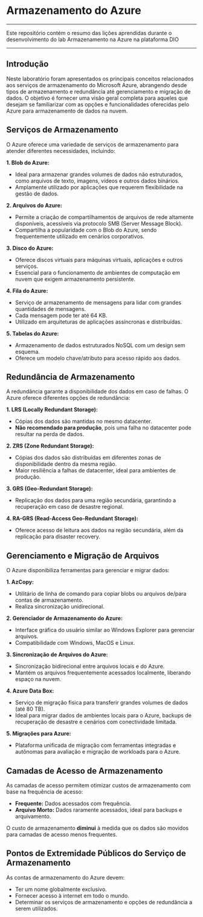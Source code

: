 # Armazenamento do Azure
---
Este repositório contém o resumo das lições aprendidas durante o desenvolvimento do lab Armazenamento na Azure na plataforma DIO

---
## Introdução

Neste laboratório foram apresentados os principais conceitos relacionados aos serviços de armazenamento do Microsoft Azure, abrangendo desde tipos de armazenamento e redundância até gerenciamento e migração de dados. O objetivo é fornecer uma visão geral completa para aqueles que desejam se familiarizar com as opções e funcionalidades oferecidas pelo Azure para armazenamento de dados na nuvem.

## Serviços de Armazenamento

O Azure oferece uma variedade de serviços de armazenamento para atender diferentes necessidades, incluindo:

**1. Blob do Azure:**

- Ideal para armazenar grandes volumes de dados não estruturados, como arquivos de texto, imagens, vídeos e outros dados binários.
- Amplamente utilizado por aplicações que requerem flexibilidade na gestão de dados.

**2. Arquivos do Azure:**

- Permite a criação de compartilhamentos de arquivos de rede altamente disponíveis, acessíveis via protocolo SMB (Server Message Block).
- Compartilha a popularidade com o Blob do Azure, sendo frequentemente utilizado em cenários corporativos.

**3. Disco do Azure:**

- Oferece discos virtuais para máquinas virtuais, aplicações e outros serviços.
- Essencial para o funcionamento de ambientes de computação em nuvem que exigem armazenamento persistente.

**4. Fila do Azure:**

- Serviço de armazenamento de mensagens para lidar com grandes quantidades de mensagens.
- Cada mensagem pode ter até 64 KB.
- Utilizado em arquiteturas de aplicações assíncronas e distribuídas.

**5. Tabelas do Azure:**

- Armazenamento de dados estruturados NoSQL com um design sem esquema.
- Oferece um modelo chave/atributo para acesso rápido aos dados.

## Redundância de Armazenamento

A redundância garante a disponibilidade dos dados em caso de falhas. O Azure oferece diferentes opções de redundância:

**1. LRS (Locally Redundant Storage):**

- Cópias dos dados são mantidas no mesmo datacenter.
- **Não recomendado para produção**, pois uma falha no datacenter pode resultar na perda de dados.

**2. ZRS (Zone Redundant Storage):**

- Cópias dos dados são distribuídas em diferentes zonas de disponibilidade dentro da mesma região.
- Maior resiliência a falhas de datacenter, ideal para ambientes de produção.

**3. GRS (Geo-Redundant Storage):**

- Replicação dos dados para uma região secundária, garantindo a recuperação em caso de desastre regional.

**4. RA-GRS (Read-Access Geo-Redundant Storage):**

- Oferece acesso de leitura aos dados na região secundária, além da replicação para disaster recovery.

## Gerenciamento e Migração de Arquivos

O Azure disponibiliza ferramentas para gerenciar e migrar dados:

**1. AzCopy:**

- Utilitário de linha de comando para copiar blobs ou arquivos de/para contas de armazenamento.
- Realiza sincronização unidirecional.

**2. Gerenciador de Armazenamento do Azure:**

- Interface gráfica do usuário similar ao Windows Explorer para gerenciar arquivos.
- Compatibilidade com Windows, MacOS e Linux.

**3. Sincronização de Arquivos do Azure:**

- Sincronização bidirecional entre arquivos locais e do Azure.
- Mantém os arquivos frequentemente acessados localmente, liberando espaço na nuvem.

**4. Azure Data Box:**

- Serviço de migração física para transferir grandes volumes de dados (até 80 TB).
- Ideal para migrar dados de ambientes locais para o Azure, backups de recuperação de desastre e cenários com conectividade limitada.

**5. Migrações para Azure:**

- Plataforma unificada de migração com ferramentas integradas e autônomas para avaliação e migração de workloads para o Azure.

## Camadas de Acesso de Armazenamento

As camadas de acesso permitem otimizar custos de armazenamento com base na frequência de acesso:

- **Frequente:** Dados acessados com frequência.
- **Arquivo Morto:** Dados raramente acessados, ideal para backups e arquivamento.

O custo de armazenamento **diminui** à medida que os dados são movidos para camadas de acesso menos frequentes.

## Pontos de Extremidade Públicos do Serviço de Armazenamento

As contas de armazenamento do Azure devem:

- Ter um nome globalmente exclusivo.
- Fornecer acesso à internet em todo o mundo.
- Determinar os serviços de armazenamento e opções de redundância a serem utilizados. 



